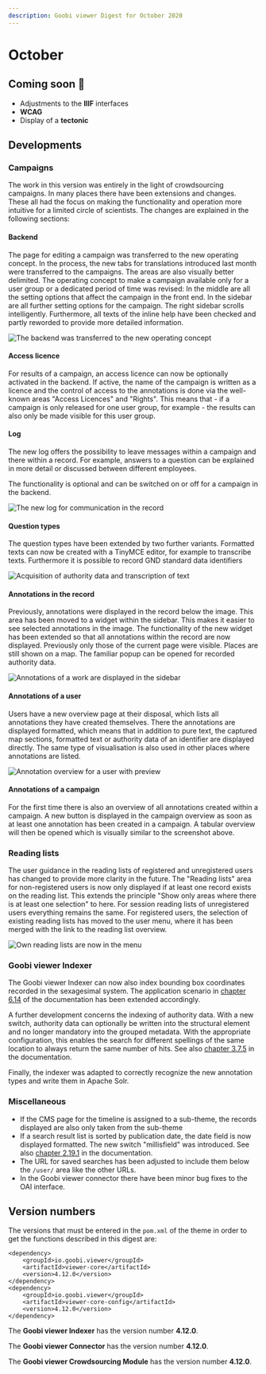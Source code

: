 ```yaml
---
description: Goobi viewer Digest for October 2020
---
```


# October

## Coming soon 🚀 

* Adjustments to the **IIIF** interfaces
* **WCAG**
* Display of a **tectonic**

## Developments

### Campaigns 

The work in this version was entirely in the light of crowdsourcing campaigns. In many places there have been extensions and changes. These all had the focus on making the functionality and operation more intuitive for a limited circle of scientists. The changes are explained in the following sections: 

#### Backend 

The page for editing a campaign was transferred to the new operating concept. In the process, the new tabs for translations introduced last month were transferred to the campaigns. The areas are also visually better delimited. The operating concept to make a campaign available only for a user group or a dedicated period of time was revised: In the middle are all the setting options that affect the campaign in the front end. In the sidebar are all further setting options for the campaign. The right sidebar scrolls intelligently. Furthermore, all texts of the inline help have been checked and partly reworded to provide more detailed information.

![The backend was transferred to the new operating concept](../.gitbook/assets/2020-10_01_backend.png)

#### Access licence 

For results of a campaign, an access licence can now be optionally activated in the backend. If active, the name of the campaign is written as a licence and the control of access to the annotations is done via the well-known areas "Access Licences" and "Rights". This means that - if a campaign is only released for one user group, for example - the results can also only be made visible for this user group. 

#### Log 

The new log offers the possibility to leave messages within a campaign and there within a record. For example, answers to a question can be explained in more detail or discussed between different employees. 

The functionality is optional and can be switched on or off for a campaign in the backend.

![The new log for communication in the record](../.gitbook/assets/2020-10_02_log_frontend.png)

#### Question types

The question types have been extended by two further variants. Formatted texts can now be created with a TinyMCE editor, for example to transcribe texts. Furthermore it is possible to record GND standard data identifiers

![Acquisition of authority data and transcription of text](../.gitbook/assets/2020-10_03_gnd_and_wysiwig_frontend.png)

#### Annotations in the record 

Previously, annotations were displayed in the record below the image. This area has been moved to a widget within the sidebar. This makes it easier to see selected annotations in the image. The functionality of the new widget has been extended so that all annotations within the record are now displayed. Previously only those of the current page were visible. Places are still shown on a map. The familiar popup can be opened for recorded authority data.

![Annotations of a work are displayed in the sidebar](../.gitbook/assets/2020-10_04_annotations_widget.png)

#### Annotations of a user 

Users have a new overview page at their disposal, which lists all annotations they have created themselves. There the annotations are displayed formatted, which means that in addition to pure text, the captured map sections, formatted text or authority data of an identifier are displayed directly. The same type of visualisation is also used in other places where annotations are listed.

![Annotation overview for a user with preview](../.gitbook/assets/2020-10_05_user_annotations.png)

#### Annotations of a campaign 

For the first time there is also an overview of all annotations created within a campaign. A new button is displayed in the campaign overview as soon as at least one annotation has been created in a campaign. A tabular overview will then be opened which is visually similar to the screenshot above. 

### Reading lists 

The user guidance in the reading lists of registered and unregistered users has changed to provide more clarity in the future. The "Reading lists" area for non-registered users is now only displayed if at least one record exists on the reading list. This extends the principle "Show only areas where there is at least one selection" to here. For session reading lists of unregistered users everything remains the same. For registered users, the selection of existing reading lists has moved to the user menu, where it has been merged with the link to the reading list overview.

![Own reading lists are now in the menu](../.gitbook/assets/2020-10_06_menu.png)

### Goobi viewer Indexer

The Goobi viewer Indexer can now also index bounding box coordinates recorded in the sexagesimal system. The application scenario in [chapter 6.14](https://docs.goobi.io/goobi-viewer-en/6/6.14) of the documentation has been extended accordingly.

A further development concerns the indexing of authority data. With a new switch, authority data can optionally be written into the structural element and no longer mandatory into the grouped metadata. With the appropriate configuration, this enables the search for different spellings of the same location to always return the same number of hits. See also [chapter 3.7.5](https://docs.goobi.io/goobi-viewer-en/3/3.7#3-7-5-parameter-parameter-groupentity) in the documentation.

Finally, the indexer was adapted to correctly recognize the new annotation types and write them in Apache Solr.

### Miscellaneous

* If the CMS page for the timeline is assigned to a sub-theme, the records displayed are also only taken from the sub-theme
* If a search result list is sorted by publication date, the date field is now displayed formatted. The new switch "millisfield" was introduced. See also [chapter 2.19.1](https://docs.goobi.io/goobi-viewer-en/2/2.19/2.19.1) in the documentation.
* The URL for saved searches has been adjusted to include them below the `/user/` area like the other URLs.
* In the Goobi viewer connector there have been minor bug fixes to the OAI interface.

## Version numbers 

The versions that must be entered in the `pom.xml` of the theme in order to get the functions described in this digest are:

```markup
<dependency>
    <groupId>io.goobi.viewer</groupId>
    <artifactId>viewer-core</artifactId>
    <version>4.12.0</version>
</dependency>
<dependency>
    <groupId>io.goobi.viewer</groupId>
    <artifactId>viewer-core-config</artifactId>
    <version>4.12.0</version>
</dependency>
```

The **Goobi viewer Indexer** has the version number **4.12.0**.

The **Goobi viewer Connector** has the version number **4.12.0**.

The **Goobi viewer Crowdsourcing Module** has the version number **4.12.0**.

